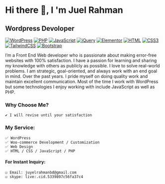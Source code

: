 <h1>Hi there 👋,  I 'm Juel Rahman</h1>
<h2>Wordpress Devoloper</h2>

 <p dir="auto">
	 <a target="_blank" rel="noopener noreferrer nofollow" href="https://camo.githubusercontent.com/9ec1f7e8bf5e2cab561c065430705ce12fc2b7e353c4b54452a251ea0c1cbd9a/68747470733a2f2f696d672e736869656c64732e696f2f62616467652f576f726470726573732d3231373539423f7374796c653d666c61742d737175617265266c6f676f3d776f72647072657373266c6f676f436f6c6f723d7768697465"><img src="https://camo.githubusercontent.com/9ec1f7e8bf5e2cab561c065430705ce12fc2b7e353c4b54452a251ea0c1cbd9a/68747470733a2f2f696d672e736869656c64732e696f2f62616467652f576f726470726573732d3231373539423f7374796c653d666c61742d737175617265266c6f676f3d776f72647072657373266c6f676f436f6c6f723d7768697465" alt="WordPress" data-canonical-src="https://img.shields.io/badge/Wordpress-21759B?style=flat-square&amp;logo=wordpress&amp;logoColor=white" style="max-width: 100%;"></a>
<a target="_blank" rel="noopener noreferrer nofollow" href="https://camo.githubusercontent.com/ee18affd95a51daf18462a92fdfc399aa1b4f703d3e8c25ee7e68d4508c66c5e/68747470733a2f2f696d672e736869656c64732e696f2f62616467652f5048502d3737374242343f7374796c653d666c61742d737175617265266c6f676f3d706870266c6f676f436f6c6f723d7768697465"><img src="https://camo.githubusercontent.com/ee18affd95a51daf18462a92fdfc399aa1b4f703d3e8c25ee7e68d4508c66c5e/68747470733a2f2f696d672e736869656c64732e696f2f62616467652f5048502d3737374242343f7374796c653d666c61742d737175617265266c6f676f3d706870266c6f676f436f6c6f723d7768697465" alt="PHP" data-canonical-src="https://img.shields.io/badge/PHP-777BB4?style=flat-square&amp;logo=php&amp;logoColor=white" style="max-width: 100%;"></a>
<a target="_blank" rel="noopener noreferrer nofollow" 		href="https://camo.githubusercontent.com/7a0c885378047ca9a7331a2c8161403c10dd384cac88fdec568bf4777ac797a5/68747470733a2f2f696d672e736869656c64732e696f2f62616467652f4a6176615363726970742d4637444631453f7374796c653d666c61742d737175617265266c6f676f3d6a617661736372697074266c6f676f436f6c6f723d626c61636b"><img src="https://camo.githubusercontent.com/7a0c885378047ca9a7331a2c8161403c10dd384cac88fdec568bf4777ac797a5/68747470733a2f2f696d672e736869656c64732e696f2f62616467652f4a6176615363726970742d4637444631453f7374796c653d666c61742d737175617265266c6f676f3d6a617661736372697074266c6f676f436f6c6f723d626c61636b" alt="JavaScript" data-canonical-src="https://img.shields.io/badge/JavaScript-F7DF1E?style=flat-square&amp;logo=javascript&amp;logoColor=black" style="max-width: 100%;"></a>
<a target="_blank" rel="noopener noreferrer nofollow" href="https://camo.githubusercontent.com/818dd6538e5c950ee3848e308dc162cbcb664bf18987052754374b60a8128943/68747470733a2f2f696d672e736869656c64732e696f2f62616467652f6a51756572792d3037363941443f7374796c653d666c61742d737175617265266c6f676f3d6a7175657279266c6f676f436f6c6f723d7768697465"><img src="https://camo.githubusercontent.com/818dd6538e5c950ee3848e308dc162cbcb664bf18987052754374b60a8128943/68747470733a2f2f696d672e736869656c64732e696f2f62616467652f6a51756572792d3037363941443f7374796c653d666c61742d737175617265266c6f676f3d6a7175657279266c6f676f436f6c6f723d7768697465" alt="jQuery" data-canonical-src="https://img.shields.io/badge/jQuery-0769AD?style=flat-square&amp;logo=jquery&amp;logoColor=white" style="max-width: 100%;"></a>
<a target="_blank" rel="noopener noreferrer nofollow" href="https://camo.githubusercontent.com/052f8419c53efb49f15c1fc4bf5fdd8319f56bdc00db58d2405dd6b75e4a4060/68747470733a2f2f696d672e736869656c64732e696f2f62616467652f456c656d656e746f722d3931343646463f7374796c653d666c61742d737175617265266c6f676f3d656c656d656e746f72266c6f676f436f6c6f723d7768697465"><img src="https://camo.githubusercontent.com/052f8419c53efb49f15c1fc4bf5fdd8319f56bdc00db58d2405dd6b75e4a4060/68747470733a2f2f696d672e736869656c64732e696f2f62616467652f456c656d656e746f722d3931343646463f7374796c653d666c61742d737175617265266c6f676f3d656c656d656e746f72266c6f676f436f6c6f723d7768697465" alt="Elementor" data-canonical-src="https://img.shields.io/badge/Elementor-9146FF?style=flat-square&amp;logo=elementor&amp;logoColor=white" style="max-width: 100%;"></a>
<a target="_blank" rel="noopener noreferrer nofollow" href="https://camo.githubusercontent.com/e06444f0f821325acecd72a9a02c76494ae2d285f8c5dd55ab9667c8fcef3540/68747470733a2f2f696d672e736869656c64732e696f2f62616467652f48544d4c352d4533344632363f7374796c653d666c61742d737175617265266c6f676f3d68746d6c35266c6f676f436f6c6f723d7768697465"><img src="https://camo.githubusercontent.com/e06444f0f821325acecd72a9a02c76494ae2d285f8c5dd55ab9667c8fcef3540/68747470733a2f2f696d672e736869656c64732e696f2f62616467652f48544d4c352d4533344632363f7374796c653d666c61742d737175617265266c6f676f3d68746d6c35266c6f676f436f6c6f723d7768697465" alt="HTML" data-canonical-src="https://img.shields.io/badge/HTML5-E34F26?style=flat-square&amp;logo=html5&amp;logoColor=white" style="max-width: 100%;"></a>
<a target="_blank" rel="noopener noreferrer nofollow" href="https://camo.githubusercontent.com/932fbe5ffd97a8ff473211cd828d8ddafe1cd7a2359fe42866089578f7dfd09a/68747470733a2f2f696d672e736869656c64732e696f2f62616467652f435353332d3135373242363f7374796c653d666c61742d737175617265266c6f676f3d63737333266c6f676f436f6c6f723d7768697465"><img src="https://camo.githubusercontent.com/932fbe5ffd97a8ff473211cd828d8ddafe1cd7a2359fe42866089578f7dfd09a/68747470733a2f2f696d672e736869656c64732e696f2f62616467652f435353332d3135373242363f7374796c653d666c61742d737175617265266c6f676f3d63737333266c6f676f436f6c6f723d7768697465" alt="CSS3" data-canonical-src="https://img.shields.io/badge/CSS3-1572B6?style=flat-square&amp;logo=css3&amp;logoColor=white" style="max-width: 100%;"></a>
<a target="_blank" rel="noopener noreferrer nofollow" href="https://camo.githubusercontent.com/931c3d634e7da08e01d58a0696ef08c6dc565f58eaf3ec0c8037226e83cb4173/68747470733a2f2f696d672e736869656c64732e696f2f62616467652f5461696c77696e645f4353532d3338423241433f7374796c653d666c61742d737175617265266c6f676f3d7461696c77696e642d637373266c6f676f436f6c6f723d7768697465"><img src="https://camo.githubusercontent.com/931c3d634e7da08e01d58a0696ef08c6dc565f58eaf3ec0c8037226e83cb4173/68747470733a2f2f696d672e736869656c64732e696f2f62616467652f5461696c77696e645f4353532d3338423241433f7374796c653d666c61742d737175617265266c6f676f3d7461696c77696e642d637373266c6f676f436f6c6f723d7768697465" alt="TailwindCSS" data-canonical-src="https://img.shields.io/badge/Tailwind_CSS-38B2AC?style=flat-square&amp;logo=tailwind-css&amp;logoColor=white" style="max-width: 100%;"></a>
<a target="_blank" rel="noopener noreferrer nofollow" href="https://camo.githubusercontent.com/896f1d717aba9e79ab96214a806283754fb7aa84818a73424c14058706b21961/68747470733a2f2f696d672e736869656c64732e696f2f62616467652f426f6f7473747261702d3536334437433f7374796c653d666c61742d737175617265266c6f676f3d626f6f747374726170266c6f676f436f6c6f723d7768697465"><img src="https://camo.githubusercontent.com/896f1d717aba9e79ab96214a806283754fb7aa84818a73424c14058706b21961/68747470733a2f2f696d672e736869656c64732e696f2f62616467652f426f6f7473747261702d3536334437433f7374796c653d666c61742d737175617265266c6f676f3d626f6f747374726170266c6f676f436f6c6f723d7768697465" alt="Bootstrap" data-canonical-src="https://img.shields.io/badge/Bootstrap-563D7C?style=flat-square&amp;logo=bootstrap&amp;logoColor=white" style="max-width: 100%;"></a>
	
</p>

<p>I’m a Front End Web developer who is passionate about making error-free websites with 100%  satisfaction. I have a passion for learning and sharing my knowledge with others as publicly as possible. I love to solve real-world problems. I am strategic, goal-oriented, and always work with an end goal in mind. Over the past years. I pride myself on doing quality work and maintain excellent communication. Most of the time I work with WordPress but some technologies I enjoy working with include JavaScript as well as PHP.</p>

<h3>Why Choose Me?</h3>

	✔ I will revise until your satisfaction

<h3>My Service:</h3>

	✅ WordPress 
	✅ Woo-commerce Development / Customization 
	✅ Web Design 
	✅ HTML / CSS / JavaScript / PHP

<h4>For Instant Inquiry:</h4>


	☑ Email: juyelrahmanbd@gmail.com
	☑ skype: live:.cid.5339897c56fa37c4
